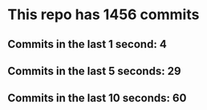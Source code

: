 # This repo has 1456 commits

## Commits in the last 1 second: 4
## Commits in the last 5 seconds: 29
## Commits in the last 10 seconds: 60
